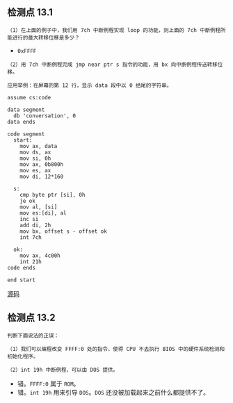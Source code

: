 ## 检测点 13.1

```
（1）在上面的例子中，我们用 7ch 中断例程实现 loop 的功能，则上面的 7ch 中断例程所能进行的最大转移位移是多少？
```

- `0xFFFF`

```
（2）用 7ch 中断例程完成 jmp near ptr s 指令的功能，用 bx 向中断例程传送转移位移。

应用举例：在屏幕的第 12 行，显示 data 段中以 0 结尾的字符串。

assume cs:code

data segment
  db 'conversation', 0
data ends

code segment
  start:
    mov ax, data
    mov ds, ax
    mov si, 0h
    mov ax, 0b800h
    mov es, ax
    mov di, 12*160

  s:
    cmp byte ptr [si], 0h
    je ok
    mov al, [si]
    mov es:[di], al
    inc si
    add di, 2h
    mov bx, offset s - offset ok
    int 7ch

  ok:
    mov ax, 4c00h
    int 21h
code ends

end start
```

[源码](../codes/quiz_13-1.asm)

## 检测点 13.2

```
判断下面说法的正误：

（1）我们可以编程改变 FFFF:0 处的指令，使得 CPU 不去执行 BIOS 中的硬件系统检测和初始化程序。

（2）int 19h 中断例程，可以由 DOS 提供。
```

- 错。`FFFF:0` 属于 `ROM`。
- 错。`int 19h` 用来引导 `DOS`。`DOS` 还没被加载起来之前什么都提供不了。
